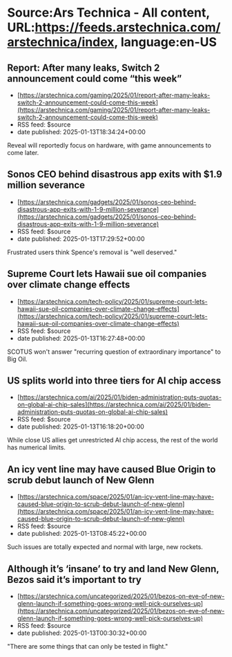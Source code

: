 # Source:Ars Technica - All content, URL:https://feeds.arstechnica.com/arstechnica/index, language:en-US

## Report: After many leaks, Switch 2 announcement could come “this week”
 - [https://arstechnica.com/gaming/2025/01/report-after-many-leaks-switch-2-announcement-could-come-this-week](https://arstechnica.com/gaming/2025/01/report-after-many-leaks-switch-2-announcement-could-come-this-week)
 - RSS feed: $source
 - date published: 2025-01-13T18:34:24+00:00

Reveal will reportedly focus on hardware, with game announcements to come later.

## Sonos CEO behind disastrous app exits with $1.9 million severance
 - [https://arstechnica.com/gadgets/2025/01/sonos-ceo-behind-disastrous-app-exits-with-1-9-million-severance](https://arstechnica.com/gadgets/2025/01/sonos-ceo-behind-disastrous-app-exits-with-1-9-million-severance)
 - RSS feed: $source
 - date published: 2025-01-13T17:29:52+00:00

Frustrated users think Spence's removal is "well deserved."

## Supreme Court lets Hawaii sue oil companies over climate change effects
 - [https://arstechnica.com/tech-policy/2025/01/supreme-court-lets-hawaii-sue-oil-companies-over-climate-change-effects](https://arstechnica.com/tech-policy/2025/01/supreme-court-lets-hawaii-sue-oil-companies-over-climate-change-effects)
 - RSS feed: $source
 - date published: 2025-01-13T16:27:48+00:00

SCOTUS won't answer "recurring question of extraordinary importance" to Big Oil.

## US splits world into three tiers for AI chip access
 - [https://arstechnica.com/ai/2025/01/biden-administration-puts-quotas-on-global-ai-chip-sales](https://arstechnica.com/ai/2025/01/biden-administration-puts-quotas-on-global-ai-chip-sales)
 - RSS feed: $source
 - date published: 2025-01-13T16:18:20+00:00

While close US allies get unrestricted AI chip access, the rest of the world has numerical limits.

## An icy vent line may have caused Blue Origin to scrub debut launch of New Glenn
 - [https://arstechnica.com/space/2025/01/an-icy-vent-line-may-have-caused-blue-origin-to-scrub-debut-launch-of-new-glenn](https://arstechnica.com/space/2025/01/an-icy-vent-line-may-have-caused-blue-origin-to-scrub-debut-launch-of-new-glenn)
 - RSS feed: $source
 - date published: 2025-01-13T08:45:22+00:00

Such issues are totally expected and normal with large, new rockets.

## Although it’s ‘insane’ to try and land New Glenn, Bezos said it’s important to try
 - [https://arstechnica.com/uncategorized/2025/01/bezos-on-eve-of-new-glenn-launch-if-something-goes-wrong-well-pick-ourselves-up](https://arstechnica.com/uncategorized/2025/01/bezos-on-eve-of-new-glenn-launch-if-something-goes-wrong-well-pick-ourselves-up)
 - RSS feed: $source
 - date published: 2025-01-13T00:30:32+00:00

"There are some things that can only be tested in flight."

